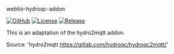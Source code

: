
webtio-hydroqc-addon

[![GitHub](https://img.shields.io/github/forks/Bad-Wolf-developpement/webtio-hydroqc-addon.svg?style=social&label=Fork&maxAge=2592000)](https://img.shields.io/github/forks/Bad-Wolf-developpement/webtio-hydroqc-addon.svg?style=social&label=Fork&maxAge=2592000)
[![License](https://img.shields.io/badge/License-MIT-blue.svg)](https://img.shields.io/badge/License-MIT-blue.svg)
[![Release](https://github.com/rzr/awox-mesh-light-webthing/workflows/Release/badge.svg)](https://github.com/Bad-Wolf-developpement/webtio-hydroqc-addon/workflows/Release/badge.svg)


This is an adaptation of the hydro2mqtt addon.

Source: 'hydro2mqtt <https://gitlab.com/hydroqc/hydroqc2mqtt/>'
